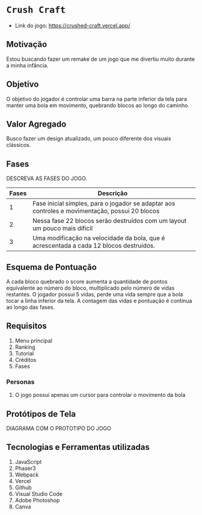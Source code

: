 # `Crush Craft`

* Link do jogo: https://crushed-craft.vercel.app/

## Motivação

Estou buscando fazer um remake de um jogo que me divertiu muito durante a minha infância.

## Objetivo

O objetivo do jogador é controlar uma barra na parte inferior da tela para manter uma bola em movimento, quebrando blocos ao longo do caminho.

## Valor Agregado

Busco fazer um design atualizado, um pouco diferente dos visuais clássicos.

## Fases

DESCREVA AS FASES DO JOGO.

| Fases | Descrição |
| ----- | ----------- |
| 1     | Fase inicial simples, para o jogador se adaptar aos controles e movimentação, possui 20 blocos |
| 2     | Nessa fase 22 blocos serão destruídos com um layout um pouco mais difícil |
| 3     | Uma modificação na velocidade da bola, que é acrescentada a cada 12 blocos destruídos. |


## Esquema de Pontuação

A cada bloco quebrado o score aumenta a quantidade de pontos equivalente ao número do bloco, multiplicado pelo número de vidas restantes. O jogador possui 5 vidas, perde uma vida sempre que a bola tocar a linha inferior da tela. A contagem das vidas e pontuação é contínua ao longo das fases.


## Requisitos

1. Menu principal
2. Ranking
3. Tutorial
4. Créditos
5. Fases

### Personas

1. O jogo possui apenas um cursor para controlar o movimento da bola

## Protótipos de Tela

DIAGRAMA COM O PROTOTIPO DO JOGO

## Tecnologias e Ferramentas utilizadas

1. JavaScript
2. Phaser3
3. Webpack
4. Vercel
5. Github
6. Visual Studio Code
7. Adobe Photoshop
8. Canva